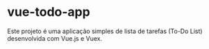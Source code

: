 # vue-todo-app
 Este projeto é uma aplicação simples de lista de tarefas (To-Do List) desenvolvida com Vue.js e Vuex.
